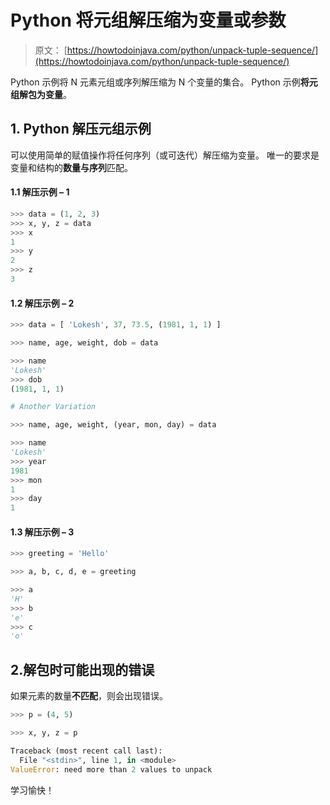 # Python 将元组解压缩为变量或参数

> 原文： [https://howtodoinjava.com/python/unpack-tuple-sequence/](https://howtodoinjava.com/python/unpack-tuple-sequence/)

Python 示例将 N 元素元组或序列解压缩为 N 个变量的集合。 Python 示例**将元组解包为变量**。

## 1\. Python 解压元组示例

可以使用简单的赋值操作将任何序列（或可迭代）解压缩为变量。 唯一的要求是变量和结构的**数量与序列**匹配。

#### 1.1 解压示例 – 1

```py
>>> data = (1, 2, 3)
>>> x, y, z = data
>>> x
1
>>> y
2
>>> z
3

```

#### 1.2 解压示例 – 2

```py
>>> data = [ 'Lokesh', 37, 73.5, (1981, 1, 1) ]

>>> name, age, weight, dob = data

>>> name
'Lokesh'
>>> dob
(1981, 1, 1)

# Another Variation

>>> name, age, weight, (year, mon, day) = data

>>> name
'Lokesh'
>>> year
1981
>>> mon
1
>>> day
1

```

#### 1.3 解压示例 – 3

```py
>>> greeting = 'Hello'

>>> a, b, c, d, e = greeting

>>> a
'H'	
>>> b
'e'
>>> c
'o'

```

## 2.解包时可能出现的错误

如果元素的数量**不匹配**，则会出现错误。

```py
>>> p = (4, 5)

>>> x, y, z = p

Traceback (most recent call last):
  File "<stdin>", line 1, in <module>
ValueError: need more than 2 values to unpack

```

学习愉快！